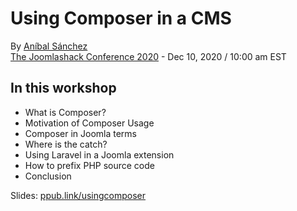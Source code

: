 # Using Composer in a CMS <!-- .slide: class="home" data-background-image="images/05-about-me/PHP-Prefixer.svg" data-background-size="auto 16%" data-background-position="90% 10%" -->

By [Aníbal Sánchez](http://blog.anibalhsanchez.com) <br> [The Joomlashack Conference 2020](https://www.joomlashack.com/conference/) - Dec 10, 2020 / 10:00 am EST


## In this workshop <!-- .slide: class="list-small" -->

- What is Composer?
- Motivation of Composer Usage
- Composer in Joomla terms
- Where is the catch?
- Using Laravel in a Joomla extension
- How to prefix PHP source code
- Conclusion

Slides: [ppub.link/usingcomposer](http://ppub.link/usingcomposer)<!-- .slide: class="small" -->